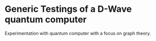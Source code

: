 # Generic Testings of a D-Wave quantum computer
Experimentation with quantum computer with a focus on graph theory.
